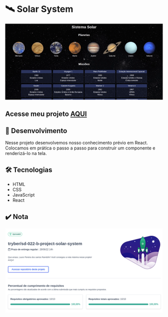 # :artificial_satellite: Solar System

![Preview Projeto](./imgs/Readme-gif.gif)

## Acesse meu projeto <a href="https://lauropera.github.io/solar-system/">AQUI</a>

## :satellite: Desenvolvimento

Nesse projeto desenvolvemos nosso conhecimento prévio em React. Colocamos em prática o passo a passo para construir um componente e renderizá-lo na tela.

## :hammer_and_wrench: Tecnologias

* HTML
* CSS
* JavaScript
* React

## :heavy_check_mark: Nota
![Minha nota no projeto](./imgs/nota-projeto.png)
